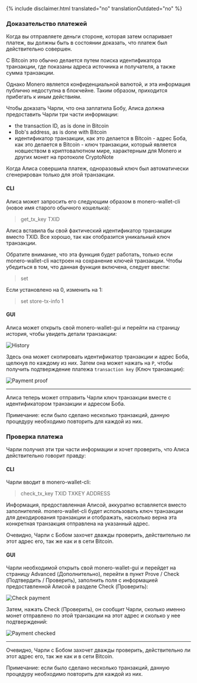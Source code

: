 {% include disclaimer.html translated="no" translationOutdated="no" %}

### Доказательство платежей

Когда вы отправляете деньги стороне, которая затем оспаривает платеж, вы
должны быть в состоянии доказать, что платеж был действительно совершен.

С Bitcoin это обычно делается путем поиска идентификатора транзакции, где
показаны адреса источника и получателя, а также сумма транзакции.

Однако Monero является конфиденциальной валютой, и эта информация публично
недоступна в блокчейне. Таким образом, приходится прибегать к иным
действиям.

Чтобы доказать Чарли, что она заплатила Бобу, Алиса должна предоставить
Чарли три части информации:

- the transaction ID, as is done in Bitcoin
- Bob's address, as is done with Bitcoin
- идентификатор транзакции, как это делается в Bitcoin - адрес Боба, как это
  делается в Bitcoin - ключ транзакции, который является новшеством в
  криптовалютном мире, характерным для Monero и других монет на протоколе
  CryptoNote

Когда Алиса совершила платеж, одноразовый ключ был автоматически
сгенерирован только для этой транзакции.

#### CLI

Алиса может запросить его следующим образом в monero-wallet-cli (новое имя
старого обычного кошелька):

> get_tx_key TXID

Алиса вставила бы свой фактический идентификатор транзакции вместо TXID. Все
хорошо, так как отобразится уникальный ключ транзакции.

Обратите внимание, что эта функция будет работать, только если
monero-wallet-cli настроен на сохранение ключей транзакции. Чтобы убедиться
в том, что данная функция включена, следует ввести:

> set

Если установлено на 0, изменить на 1:

> set store-tx-info 1

#### GUI

Алиса может открыть свой monero-wallet-gui и перейти на страницу история,
чтобы увидеть детали транзакции:

![History](/img/resources/user-guides/en/prove-payment/history.png)

Здесь она может скопировать идентификатор транзакции и адрес Боба, щелкнув
по каждому из них. Затем она может нажать на `P`, чтобы получить
подтверждение платежа `transaction key` (Ключ транзакции):

![Payment
proof](/img/resources/user-guides/en/prove-payment/payment-proof.png)


---

Алиса теперь может отправить Чарли ключ транзакции вместе с идентификатором
транзакции и адресом Боба.

Примечание: если было сделано несколько транзакций, данную процедуру
необходимо повторить для каждой из них.

### Проверка платежа

Чарли получил эти три части информации и хочет проверить, что Алиса
действительно говорит правду:

#### CLI

Чарли вводит в monero-wallet-cli:

> check_tx_key TXID TXKEY ADDRESS

Информация, предоставленная Алисой, аккуратно вставляется вместо
заполнителей. monero-wallet-cli будет использовать ключ транзакции для
декодирования транзакции и отображать, насколько верна эта конкретная
транзакция отправлена на указанный адрес.

Очевидно, Чарли с Бобом захочет дважды проверить, действительно ли этот
адрес его, так же как и в сети Bitcoin.

#### GUI

Чарли необходимой открыть свой monero-wallet-gui и перейдет на страницу Advanced (Дополнительно), перейти в пункт Prove / Check (Подтвердить / Проверить), заполнить поля с информацией предоставленной Алисой в разделе Check (Проверить):

![Check
payment](/img/resources/user-guides/en/prove-payment/check-payment.png)

Затем, нажать Check (Проверить), он сообщит Чарли, сколько именно монет
отправлено по этой транзакции на этот адрес и сколько у нее подтверждений:

![Payment
checked](/img/resources/user-guides/en/prove-payment/payment-checked.png)


---

Очевидно, Чарли с Бобом захочет дважды проверить, действительно ли этот
адрес его, так же как и в сети Bitcoin.

Примечание: если было сделано несколько транзакций, данную процедуру
необходимо повторить для каждой из них.
